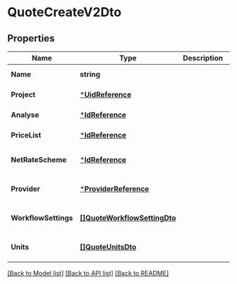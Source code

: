 # QuoteCreateV2Dto

## Properties
Name | Type | Description | Notes
------------ | ------------- | ------------- | -------------
**Name** | **string** |  | [default to null]
**Project** | [***UidReference**](UidReference.md) |  | [default to null]
**Analyse** | [***IdReference**](IdReference.md) |  | [default to null]
**PriceList** | [***IdReference**](IdReference.md) |  | [default to null]
**NetRateScheme** | [***IdReference**](IdReference.md) |  | [optional] [default to null]
**Provider** | [***ProviderReference**](ProviderReference.md) |  | [optional] [default to null]
**WorkflowSettings** | [**[]QuoteWorkflowSettingDto**](QuoteWorkflowSettingDto.md) |  | [optional] [default to null]
**Units** | [**[]QuoteUnitsDto**](QuoteUnitsDto.md) |  | [optional] [default to null]

[[Back to Model list]](../README.md#documentation-for-models) [[Back to API list]](../README.md#documentation-for-api-endpoints) [[Back to README]](../README.md)


